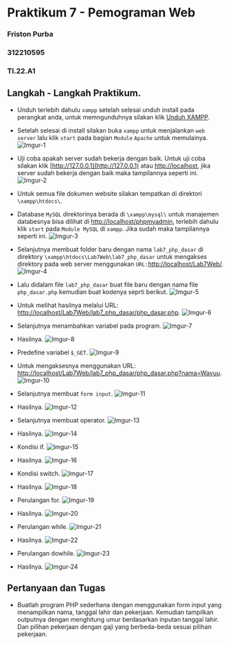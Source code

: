 # Praktikum 7 - Pemograman Web

### Friston Purba

### 312210595

### TI.22.A1

## Langkah - Langkah Praktikum.

- Unduh terlebih dahulu `xampp` setelah selesai unduh install pada perangkat anda, untuk memngunduhnya silakan klik [Unduh XAMPP](https://www.apachefriends.org/download.html).

- Setelah selesai di install silakan buka `xampp` untuk menjalankan `web server` lalu klik `start` pada bagian `Module` `Apache` untuk memulainya.
  ![Imgur-1](https://i.imgur.com/BUtdZlo.png)

- Uji coba apakah server sudah bekerja dengan baik. Untuk uji coba silakan klik [http://127.0.0.1](http://127.0.0.1) atau [http://localhost](http://localhost), jika server sudah bekerja dengan baik maka tampilannya seperti ini.
  ![Imgur-2](https://i.imgur.com/hUoLmMs.png)

- Untuk semua file dokumen website silakan tempatkan di direktori `\xampp\htdocs\`.

- Database `MySQL` direktorinya berada di `\xampp\mysql\` untuk manajemen databesnya bisa dilihat di [http://localhost/phpmyadmin](http://localhost/phpmyadmin), terlebih dahulu klik `start` pada `Module MySQL` di `xampp`. Jika sudah maka tampilannya seperti ini.
  ![Imgur-3](https://i.imgur.com/CrBkimP.png)

- Selanjutnya membuat folder baru dengan nama `lab7_php_dasar` di direktory `\xampp\htdocs\Lab7Web\lab7_php_dasar` untuk mengakses direktory pada web server menggunakan `URL:`[http://localhost/Lab7Web/](http://localhost/Lab7Web/).
  ![Imgur-4](https://i.imgur.com/6BITlvs.png)

- Lalu didalam file `lab7_php_dasar` buat file baru dengan nama file `php_dasar.php` kemudian buat kodenya seprti berikut.
  ![Imgur-5](https://i.imgur.com/191RBrm.png)

- Untuk melihat hasilnya melalui URL: [http://localhost/Lab7Web/lab7_php_dasar/php_dasar.php](http://localhost/Lab7Web/lab7_php_dasar/php_dasar.php).
  ![Imgur-6](https://i.imgur.com/a5Jo2qn.png)

- Selanjutnya menambahkan variabel pada program.
  ![Imgur-7](https://i.imgur.com/jBgrIlE.png)

- Hasilnya.
  ![Imgur-8](https://i.imgur.com/1Jvim9s.png)

- Predefine variabel `$_GET`.
  ![Imgur-9](https://i.imgur.com/HirTd1Z.png)

- Untuk mengaksesnya menggunakan URL: [http://localhost/Lab7Web/lab7_php_dasar/php_dasar.php?nama=Wayuu](http://localhost/Lab7Web/lab7_php_dasar/php_dasar.php?nama=Wayuu).
  ![Imgur-10](https://i.imgur.com/IVe5krW.png)

- Selanjutnya membuat `form input`.
  ![Imgur-11](https://i.imgur.com/zqT9odT.png)

- Hasilnya.
  ![Imgur-12](https://i.imgur.com/HifjWDj.png)

- Selanjutnya membuat operator.
  ![Imgur-13](https://i.imgur.com/QcZfNqw.png)

- Hasilnya.
  ![Imgur-14](https://i.imgur.com/ZlN26rH.png)

- Kondisi if.
  ![Imgur-15](https://i.imgur.com/EX07Gyd.png)

- Hasilnya.
  ![Imgur-16](https://i.imgur.com/AxrJHeq.png)

- Kondisi switch.
  ![Imgur-17](https://i.imgur.com/UjXCfYK.png)

- Hasilnya.
  ![Imgur-18](https://i.imgur.com/IKI513A.png)

- Perulangan for.
  ![Imgur-19](https://i.imgur.com/NDMXvar.png)

- Hasilnya.
  ![Imgur-20](https://i.imgur.com/Ly8AV8S.png)

- Perulangan while.
  ![Imgur-21](https://i.imgur.com/pyhHeIe.png)

- Hasilnya.
  ![Imgur-22](https://i.imgur.com/I0lUOHf.png)

- Perulangan dowhile.
  ![Imgur-23](https://i.imgur.com/5x8uepf.png)

- Hasilnya.
  ![Imgur-24](https://i.imgur.com/EytowvN.png)

## Pertanyaan dan Tugas

- Buatlah program PHP sederhana dengan menggunakan form input yang menampilkan nama, tanggal lahir dan pekerjaan. Kemudian tampilkan outputnya dengan menghitung umur berdasarkan inputan tanggal lahir. Dan pilihan pekerjaan dengan gaji yang berbeda-beda sesuai pilihan pekerjaan.